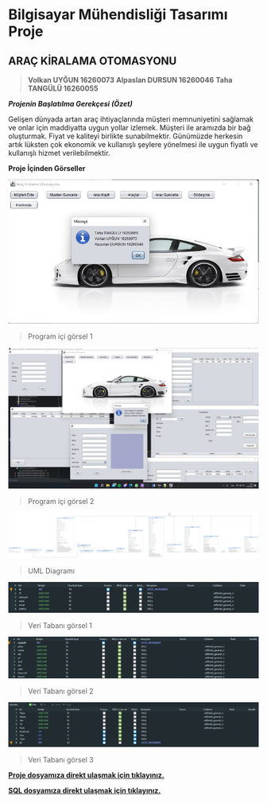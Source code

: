 # Bilgisayar Mühendisliği Tasarımı Proje
## ARAÇ KİRALAMA OTOMASYONU
 
> **Volkan UYĞUN 16260073**
> **Alpaslan DURSUN 16260046**
> **Taha TANGÜLÜ 16260055**




_**Projenin Başlatılma Gerekçesi (Özet)**_
	
Gelişen dünyada artan araç ihtiyaçlarında müşteri memnuniyetini sağlamak ve onlar için maddiyatta uygun yollar izlemek. 
Müşteri ile aramızda bir bağ oluşturmak. Fiyat ve kaliteyi birlikte sunabilmektir. Günümüzde herkesin artık lüksten çok ekonomik ve kullanışlı şeylere yönelmesi ile uygun fiyatlı ve kullanışlı hizmet verilebilmektir.

**Proje İçinden Görseller**


![resim1](s1.png)
> Program içi görsel 1

![resim2](s2.png)
> Program içi görsel 2

![resim6](s6.png)
> UML Diagramı

![resim3](s3.png)
> Veri Tabanı görsel 1

![resim4](s4.png)
> Veri Tabanı görsel 2

![resim5](s5.png)
> Veri Tabanı görsel 3

**[Proje dosyamıza direkt ulaşmak için tıklayınız.](ÖdevKonusu.docx)**

**[SQL dosyamıza direkt ulaşmak için tıklayınız.](arackiralamal.sql)**
